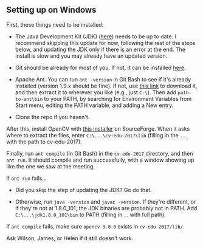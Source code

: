 ## Setting up on Windows

First, these things need to be installed:

- The Java Development Kit (JDK)
  ([here](http://www.oracle.com/technetwork/java/javase/downloads/jdk8-downloads-2133151.html))
  needs to be up to date. I recommend skipping this update for now, following
  the rest of the steps below, and updating the JDK only if there is an error
  at the end. The install is slow and you may already have an updated version.

- Git should be already for most of you. If not, it can be installed
  [here](http://git-scm-org).

- Apache Ant. You can run `ant -version` in Git Bash to see if it's already
  installed (version 1.9.x should be fine). If not, use [this
  link](http://mirrors.koehn.com/apache//ant/binaries/apache-ant-1.9.7-bin.zip)
  to download it, and then extract it to wherever you like (e.g., just `C:\`).
  Then add `path-to-ant\bin` to your PATH, by searching for Environment
  Variables from Start menu, editing the PATH variable, and adding a New entry.

- Clone the repo [](https://github.com/Team694/cv-edu-2017) if you haven't.

After this, install OpenCV with [this
installer](https://sourceforge.net/projects/opencvlibrary/files/opencv-win/3.0.0/)
on SourceForge. When it asks where to extract the files, enter
`C:\...\cv-edu-2017\lib` (filling in the `...` with the path to cv-edu-2017).

Finally, run `ant compile` (in Git Bash) in the `cv-edu-2017` directory, and
then `ant run`. It should compile and run successfully, with a window showing
up like the one we saw at the meeting.

If `ant run` fails...

- Did you skip the step of updating the JDK? Go do that.

- Otherwise, run `java -version` and `javac -version`. If they're different, or
  if they're not at 1.8.0_101, the JDK binaries are probably not in PATH. Add
  `C:\...\jdk1.8.0_101\bin` to PATH (filling in ... with full path).

If `ant compile` fails, make sure `opencv-3.0.0` exists in `cv-edu-2017/lib/`.

Ask Wilson, James, or Helen if it still doesn't work.

